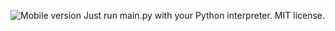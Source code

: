 ![Mobile version](https://i.ibb.co/Ytdn301/mobile.png)
Just run main.py with your Python interpreter. MIT license.